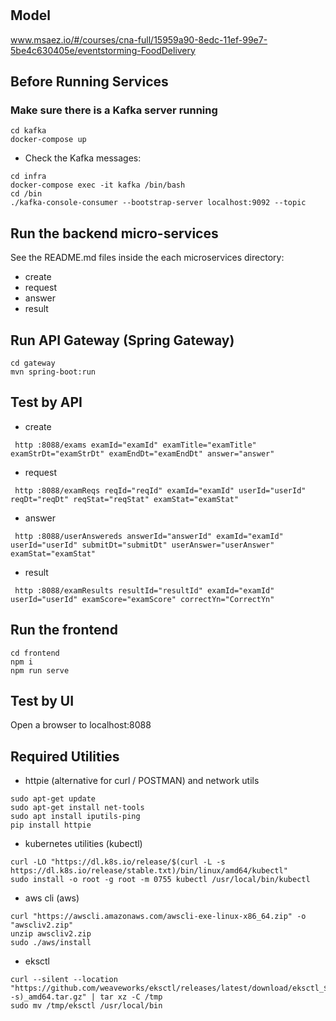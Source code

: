 # 

## Model
www.msaez.io/#/courses/cna-full/15959a90-8edc-11ef-99e7-5be4c630405e/eventstorming-FoodDelivery

## Before Running Services
### Make sure there is a Kafka server running
```
cd kafka
docker-compose up
```
- Check the Kafka messages:
```
cd infra
docker-compose exec -it kafka /bin/bash
cd /bin
./kafka-console-consumer --bootstrap-server localhost:9092 --topic
```

## Run the backend micro-services
See the README.md files inside the each microservices directory:

- create
- request
- answer
- result


## Run API Gateway (Spring Gateway)
```
cd gateway
mvn spring-boot:run
```

## Test by API
- create
```
 http :8088/exams examId="examId" examTitle="examTitle" examStrDt="examStrDt" examEndDt="examEndDt" answer="answer" 
```
- request
```
 http :8088/examReqs reqId="reqId" examId="examId" userId="userId" reqDt="reqDt" reqStat="reqStat" examStat="examStat" 
```
- answer
```
 http :8088/userAnswereds answerId="answerId" examId="examId" userId="userId" submitDt="submitDt" userAnswer="userAnswer" examStat="examStat" 
```
- result
```
 http :8088/examResults resultId="resultId" examId="examId" userId="userId" examScore="examScore" correctYn="CorrectYn" 
```


## Run the frontend
```
cd frontend
npm i
npm run serve
```

## Test by UI
Open a browser to localhost:8088

## Required Utilities

- httpie (alternative for curl / POSTMAN) and network utils
```
sudo apt-get update
sudo apt-get install net-tools
sudo apt install iputils-ping
pip install httpie
```

- kubernetes utilities (kubectl)
```
curl -LO "https://dl.k8s.io/release/$(curl -L -s https://dl.k8s.io/release/stable.txt)/bin/linux/amd64/kubectl"
sudo install -o root -g root -m 0755 kubectl /usr/local/bin/kubectl
```

- aws cli (aws)
```
curl "https://awscli.amazonaws.com/awscli-exe-linux-x86_64.zip" -o "awscliv2.zip"
unzip awscliv2.zip
sudo ./aws/install
```

- eksctl 
```
curl --silent --location "https://github.com/weaveworks/eksctl/releases/latest/download/eksctl_$(uname -s)_amd64.tar.gz" | tar xz -C /tmp
sudo mv /tmp/eksctl /usr/local/bin
```

